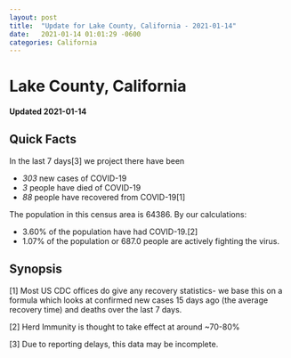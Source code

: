 ```yaml
---
layout: post
title:  "Update for Lake County, California - 2021-01-14"
date:   2021-01-14 01:01:29 -0600
categories: California
---
```


# Lake County, California
#### Updated 2021-01-14

## Quick Facts

In the last 7 days[3] we project there have been
- *303* new cases of COVID-19
- *3* people have died of COVID-19
- *88* people have recovered from COVID-19[1]

The population in this census area is 64386. By our calculations:
- 3.60% of the population have had COVID-19.[2]
- 1.07% of the population or 687.0 people are actively fighting the virus.

## Synopsis




[1] Most US CDC offices do give any recovery statistics- we base this on a formula which looks at confirmed new cases
15 days ago (the average recovery time) and deaths over the last 7 days.

[2] Herd Immunity is thought to take effect at around ~70-80%

[3] Due to reporting delays, this data may be incomplete.
 
    